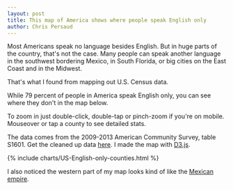 ```yaml
---
layout: post
title: This map of America shows where people speak English only
author: Chris Persaud
---
```


Most Americans speak no language besides English. But in huge parts of the country, that's not the case. Many people can speak another language in the southwest bordering Mexico, in South Florida, or big cities on the East Coast and in the Midwest.

That's what I found from mapping out U.S. Census data.

While 79 percent of people in America speak English only, you can see where they don't in the map below.

To zoom in just double-click, double-tap or pinch-zoom if you're on mobile. Mouseover or tap a county to see detailed stats.

The data comes from the 2009-2013 American Community Survey, table S1601. Get the cleaned up data [here]({{site.baseurl}}/public/datasets/EnglishOnly.csv). I made the map with [D3.js](http://d3js.org/).

{% include charts/US-English-only-counties.html %}

I also noticed the western part of my map looks kind of like the [Mexican empire](https://en.wikipedia.org/wiki/First_Mexican_Empire). 